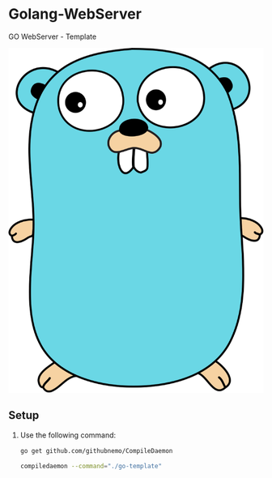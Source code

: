 # Golang-WebServer
GO WebServer - Template

![Title](https://raw.githubusercontent.com/qdm12/go-template/main/title.svg)

## Setup

1. Use the following command:
    ```sh
    go get github.com/githubnemo/CompileDaemon  
    ```
    ```sh
    compiledaemon --command="./go-template"
    ```
